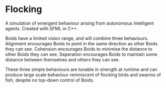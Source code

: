 # Flocking
A simulation of emergent behaviour arising from autonomous intelligent agents. Created with SFML in C++.

Boids have a limited vision range, and will combine three behaviours. Alignment encourages Boids to point in the same direction as other Boids they can see. Cohension encourages Boids to minimise the distance to other Boids they can see. Seperation encourages Boids to maintain some distance between themselves and others they can see. 

These three simple behaviours are tunable in strength at runtime and can produce large scale behaviour reminiscent of flocking birds and swarms of fish, despite no top-down control of Boids.

